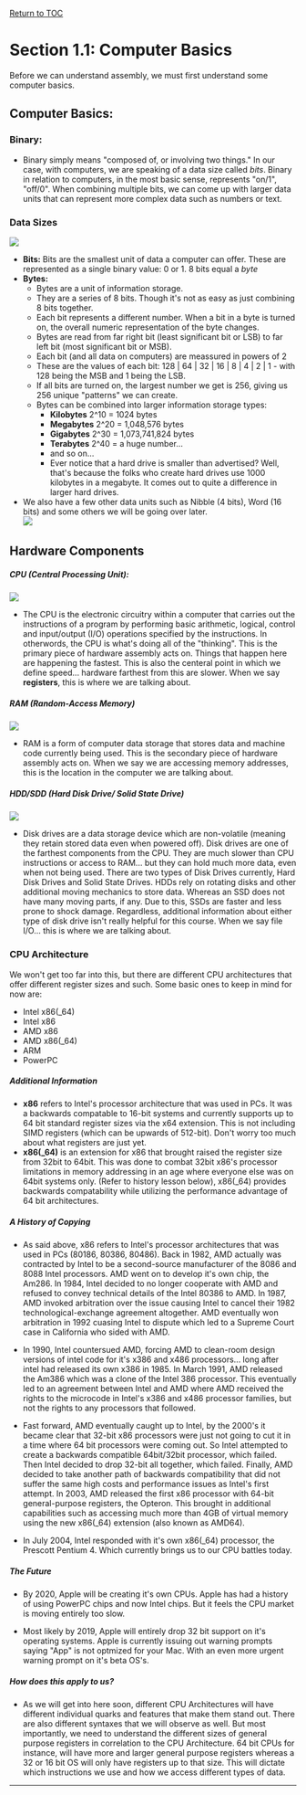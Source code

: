 <a href="https://github.com/CyberTrainingUSAF/06-Debugging-Assembly/blob/master/00-Table-of-Contents.md" rel="Return to TOC"> Return to TOC </a>

# Section 1.1: Computer Basics

Before we can understand assembly, we must first understand some computer basics. 

## Computer Basics:

### Binary:
* Binary simply means "composed of, or involving two things." In our case, with computers, we are speaking of a data size called *bits*. Binary in relation to computers, in the most basic sense, represents "on/1", "off/0". When combining multiple bits, we can come up with larger data units that can represent more complex data such as numbers or text. 

### Data Sizes
![](/imgs/bytesizes.gif)
* **Bits:** Bits are the smallest unit of data a computer can offer. These are represented as a single binary value: 0 or 1. 8 bits equal a *byte*
* **Bytes:** 
    * Bytes are a unit of information storage. 
    * They are a series of 8 bits. Though it's not as easy as just combining 8 bits together. 
    * Each bit represents a different number. When a bit in a byte is turned on, the overall numeric representation of the byte changes. 
    * Bytes are read from far right bit (least significant bit or LSB) to far left bit (most significant bit or MSB). 
    * Each bit (and all data on computers) are meassured in powers of 2
    * These are the values of each bit: 128 | 64 | 32 | 16 | 8 | 4 | 2 | 1  - with 128 being the MSB and 1 being the LSB.
    * If all bits are turned on, the largest number we get is 256, giving us 256 unique "patterns" we can create. 
    * Bytes can be combined into larger information storage types:
        * **Kilobytes** 2^10 = 1024 bytes
        * **Megabytes** 2^20 = 1,048,576 bytes
        * **Gigabytes** 2^30 = 1,073,741,824 bytes
        * **Terabytes** 2^40 = a huge number...
        * and so on...
        * Ever notice that a hard drive is smaller than advertised? Well, that's because the folks who create hard drives use 1000 kilobytes in a megabyte. It comes out to quite a difference in larger hard drives. 
* We also have a few other data units such as Nibble (4 bits), Word (16 bits) and some others we will be going over later.  
![](/imgs/byte_prefixes.png)

## Hardware Components

##### CPU (Central Processing Unit):
![](/imgs/cpu.jpg)
* The CPU is the electronic circuitry within a computer that carries out the instructions of a program by performing basic arithmetic, logical, control and input/output (I/O) operations specified by the instructions. In otherwords, the CPU is what's doing all of the "thinking". This is the primary piece of hardware assembly acts on. Things that happen here are happening the fastest. This is also the centeral point in which we define speed... hardware farthest from this are slower. When we say **registers**, this is where we are talking about. 

##### RAM (Random-Access Memory)
![](/imgs/ram.jpeg)
* RAM is a form of computer data storage that stores data and machine code currently being used. This is the secondary piece of hardware assembly acts on. When we say we are accessing memory addresses, this is the location in the computer we are talking about.  

##### HDD/SDD (Hard Disk Drive/ Solid State Drive)
![](/imgs/hddsdd.png)
* Disk drives are a data storage device which are non-volatile (meaning they retain stored data even when powered off). Disk drives are one of the farthest components from the CPU. They are much slower than CPU instructions or access to RAM... but they can hold much more data, even when not being used. There are two types of Disk Drives currently, Hard Disk Drives and Solid State Drives. HDDs rely on rotating disks and other additional moving mechanics to store data. Whereas an SSD does not have many moving parts, if any. Due to this, SSDs are faster and less prone to shock damage. Regardless, additional information about either type of disk drive isn't really helpful for this course. When we say file I/O... this is where we are talking about.

### CPU Architecture
We won't get too far into this, but there are different CPU architectures that offer different register sizes and such. Some basic ones to keep in mind for now are: 
* Intel x86(_64)
* Intel x86
* AMD x86
* AMD x86(_64)
* ARM
* PowerPC

##### Additional Information
* **x86** refers to Intel's processor architecture that was used in PCs. It was a backwards compatable to 16-bit systems and currently supports up to 64 bit standard register sizes via the x64 extension. This is not including SIMD registers (which can be upwards of 512-bit). Don't worry too much about what registers are just yet. 
* **x86(_64)** is an extension for x86 that brought raised the register size from 32bit to 64bit. This was done to combat 32bit x86's processor limitations in memory addressing in an age where everyone else was on 64bit systems only. (Refer to history lesson below), x86(_64) provides backwards compatability while utilizing the performance advantage of 64 bit architectures. 

##### A History of Copying 
* As said above, x86 refers to Intel's processor architectures that was used in PCs (80186, 80386, 80486). Back in 1982, AMD actually was contracted by Intel to be a second-source manufacturer of the 8086 and 8088 Intel processors. AMD went on to develop it's own chip, the Am286. In 1984, Intel decided to no longer cooperate with AMD and refused to convey technical details of the Intel 80386 to AMD. In 1987, AMD invoked arbitration over the issue causing Intel to cancel their 1982 technological-exchange agreement altogether. AMD eventually won arbitration in 1992 cuasing Intel to dispute which led to a Supreme Court case in California who sided with AMD. 

* In 1990, Intel countersued AMD, forcing AMD to clean-room design versions of intel code for it's x386 and x486 processors... long after intel had released its own x386 in 1985. In March 1991, AMD released the Am386 which was a clone of the Intel 386 processor. This eventually led to an agreement between Intel and AMD where AMD received the rights to the microcode in Intel's x386 and x486 processor families, but not the rights to any processors that followed. 

* Fast forward, AMD eventually caught up to Intel, by the 2000's it became clear that 32-bit x86 processors were just not going to cut it in a time where 64 bit processors were coming out. So Intel attempted to create a backwards compatible 64bit/32bit processor, which failed. Then Intel decided to drop 32-bit all together, which failed. Finally, AMD decided to take another path of backwards compatibility that did not suffer the same high costs and performance issues as Intel's first attempt. In 2003, AMD released the first x86 processor with 64-bit general-purpose registers, the Opteron. This brought in additional capabilities such as accessing much more than 4GB of virtual memory using the new x86(_64) extension (also known as AMD64).

* In July 2004, Intel responded with it's own x86(_64) processor, the Prescott Pentium 4. Which currently brings us to our CPU battles today. 

##### The Future
* By 2020, Apple will be creating it's own CPUs. Apple has had a history of using PowerPC chips and now Intel chips. But it feels the CPU market is moving entirely too slow. 

* Most likely by 2019, Apple will entirely drop 32 bit support on it's operating systems. Apple is currently issuing out warning prompts saying "App" is not optmized for your Mac. With an even more urgent warning prompt on it's beta OS's. 

##### How does this apply to us?
* As we will get into here soon, different CPU Architectures will have different individual quarks and features that make them stand out. There are also different syntaxes that we will observe as well. But most importantly, we need to understand the different sizes of general purpose registers in correlation to the CPU Architecture. 64 bit CPUs for instance, will have more and larger general purpose registers whereas a 32 or 16 bit OS will only have registers up to that size. This will dictate which instructions we use and how we access different types of data. 

---
